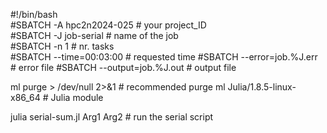 #!/bin/bash            
#SBATCH -A hpc2n2024-025     # your project_ID       
#SBATCH -J job-serial        # name of the job         
#SBATCH -n 1                 # nr. tasks  
#SBATCH --time=00:03:00      # requested time
#SBATCH --error=job.%J.err   # error file
#SBATCH --output=job.%J.out  # output file                                                                                                                                                                         

ml purge  > /dev/null 2>&1   # recommended purge
ml Julia/1.8.5-linux-x86_64  # Julia module
    
julia serial-sum.jl Arg1 Arg2    # run the serial script
